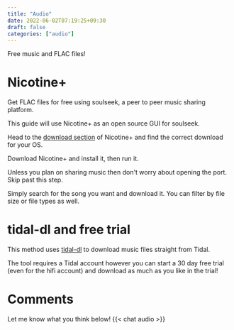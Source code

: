 ```yaml
---
title: "Audio"
date: 2022-06-02T07:19:25+09:30
draft: false
categories: ["audio"]
---
```


Free music and FLAC files!

# Nicotine+
Get FLAC files for free using soulseek, a peer to peer music sharing platform.

This guide will use Nicotine+ as an open source GUI for soulseek.

Head to the [download section](https://nicotine-plus.org/doc/DOWNLOADS.html) of Nicotine+ and find the correct download for your OS.

Download Nicotine+ and install it, then run it.

Unless you plan on sharing music then don't worry about opening the port. Skip past this step.


Simply search for the song you want and download it. You can filter by file size or file types as well.

# tidal-dl and free trial
This method uses [tidal-dl](https://github.com/yaronzz/Tidal-Media-Downloader-PRO) to download music files straight from Tidal. 

The tool requires a Tidal account however you can start a 30 day free trial (even for the hifi account) and download as much as you like in the trial!

# Comments
Let me know what you think below!
{{< chat audio >}}